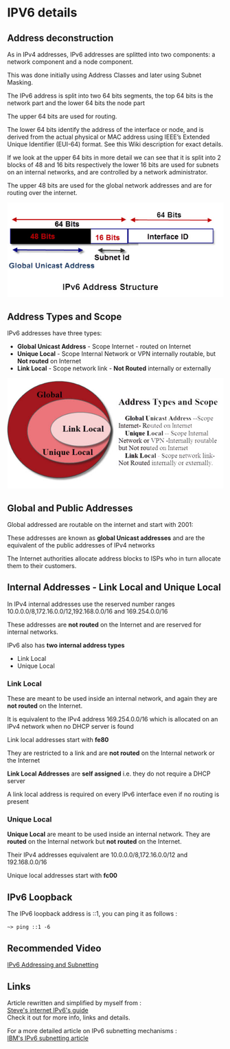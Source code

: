 IPV6 details
============

## Address deconstruction

As in IPv4 addresses, IPv6 addresses are splitted into two components: a network component and a node component.

This was done initially using Address Classes and later using Subnet Masking.

The IPv6 address is split into two 64 bits segments, the top 64 bits is the network part and the lower 64 bits the node part

The upper 64 bits are used for routing.

The lower 64 bits identify the address of the interface or node, and is derived from the actual physical or MAC address using IEEE’s Extended Unique Identifier (EUI-64) format. See this Wiki description for exact details.

If we look at the upper 64 bits in more detail we can see that it is split into 2 blocks of 48 and 16 bits respectively the lower 16 bits are used for subnets on an internal networks, and are controlled by a network administrator.

The upper 48 bits are used for the global network addresses and are for routing over the internet.

![](resources/ipv6-address-structure.jpg)

## Address Types and Scope

IPv6 addresses have three types:
* **Global Unicast Address** - Scope Internet - routed on Internet
* **Unique Local** - Scope Internal Network or VPN internally routable, but **Not routed** on Internet
* **Link Local** - Scope network link - **Not Routed** internally or externally

![](resources/ipv6-address-types.jpg)

## Global and Public Addresses

Global addressed are routable on the internet and start with 2001:

These addresses are known as **global Unicast addresses** and are the equivalent of the public addresses of IPv4 networks

The Internet authorities allocate address blocks to ISPs who in turn allocate them to their customers.

## Internal Addresses - Link Local and Unique Local

In IPv4 internal addresses use the reserved number ranges 10.0.0.0/8,172.16.0.0/12,192.168.0.0/16 and 169.254.0.0/16

These addresses are **not routed** on the Internet and are reserved for internal networks.

IPv6 also has **two internal address types**

* Link Local
* Unique Local

### Link Local

These are meant to be used inside an internal network, and again they are **not routed** on the Internet.

It is equivalent to the IPv4 address 169.254.0.0/16 which is allocated on an IPv4 network when no DHCP server is found

Link local addresses start with **fe80**

They are restricted to a link and are **not routed** on the Internal network or the Internet

**Link Local Addresses** are **self assigned** i.e. they do not require a DHCP server

A link local address is required on every IPv6 interface even if no routing is present

### Unique Local

**Unique Local** are meant to be used inside an internal network. They are **routed** on the Internal network but **not routed** on the Internet.

Their IPv4 addresses equivalent are 10.0.0.0/8,172.16.0.0/12 and 192.168.0.0/16

Unique local addresses start with **fc00**

## IPv6 Loopback

The IPv6 loopback address is ::1, you can ping it as follows :
``` shell
~> ping ::1 -6
```

## Recommended Video

[IPv6 Addressing and Subnetting](https://youtu.be/dUmhZOnz_qc)  

## Links

Article rewritten and simplified by myself from :  
[Steve's internet IPv6's guide](http://www.steves-internet-guide.com/ipv6-guide/)  
Check it out for more info, links and details.

For a more detailed article on IPv6 subnetting mechanisms :  
[IBM's IPv6 subnetting article](https://www.ibm.com/support/knowledgecenter/en/STCMML8/com.ibm.storage.ts3500.doc/opg_3584_IPv4_IPv6_prefix_subnet_mask.html)  
